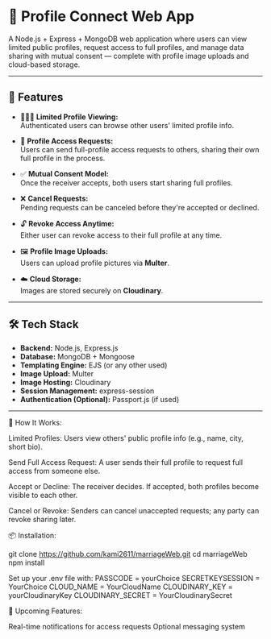 # 🔐 Profile Connect Web App

A Node.js + Express + MongoDB web application where users can view limited public profiles, request access to full profiles, and manage data sharing with mutual consent — complete with profile image uploads and cloud-based storage.

---

## 🚀 Features

- 🧑‍🤝‍🧑 **Limited Profile Viewing:**  
  Authenticated users can browse other users' limited profile info.

- 🔄 **Profile Access Requests:**  
  Users can send full-profile access requests to others, sharing their own full profile in the process.

- ✅ **Mutual Consent Model:**  
  Once the receiver accepts, both users start sharing full profiles.

- ❌ **Cancel Requests:**  
  Pending requests can be canceled before they're accepted or declined.

- 🔓 **Revoke Access Anytime:**  
  Either user can revoke access to their full profile at any time.

- 🖼️ **Profile Image Uploads:**  
  Users can upload profile pictures via **Multer**.

- ☁️ **Cloud Storage:**  
  Images are stored securely on **Cloudinary**.

---

## 🛠️ Tech Stack

- **Backend:** Node.js, Express.js  
- **Database:** MongoDB + Mongoose  
- **Templating Engine:** EJS (or any other used)  
- **Image Upload:** Multer  
- **Image Hosting:** Cloudinary  
- **Session Management:** express-session  
- **Authentication (Optional):** Passport.js (if used)

---

🧠 How It Works:

Limited Profiles: Users view others' public profile info (e.g., name, city, short bio).

Send Full Access Request: A user sends their full profile to request full access from someone else.

Accept or Decline: The receiver decides. If accepted, both profiles become visible to each other.

Cancel or Revoke: Senders can cancel unaccepted requests; any party can revoke sharing later.


📦 Installation:

git clone https://github.com/kami2611/marriageWeb.git
cd marriageWeb
npm install

Set up your .env file with:
PASSCODE = yourChoice
SECRETKEYSESSION = YourChoice
CLOUD_NAME = YourCloudName
CLOUDINARY_KEY = yourCloudinaryKey
CLOUDINARY_SECRET = YourCloudinarySecret


📣 Upcoming Features:

Real-time notifications for access requests
Optional messaging system


